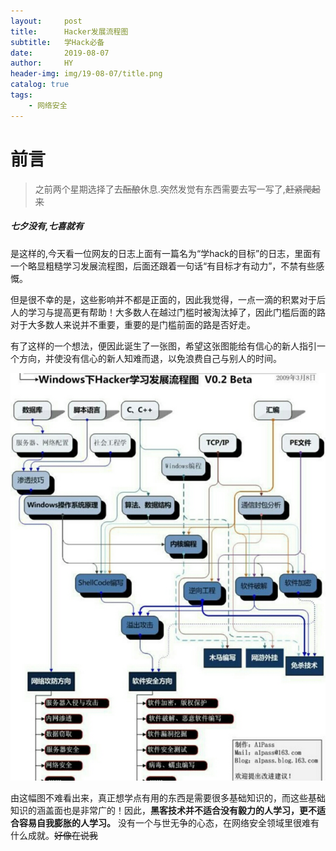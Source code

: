 ```yaml
---
layout:     post
title:      Hacker发展流程图
subtitle:   学Hack必备
date:       2019-08-07
author:     HY
header-img: img/19-08-07/title.png
catalog: true
tags:
    - 网络安全
---
```


# 前言

>之前两个星期选择了去~~酝酿~~休息.突然发觉有东西需要去写一写了,~~赶紧爬起来~~

##### 七夕没有,七喜就有


是这样的,今天看一位网友的日志上面有一篇名为“学hack的目标”的日志，里面有一个略显粗糙学习发展流程图，后面还跟着一句话“有目标才有动力”，不禁有些感慨。

但是很不幸的是，这些影响并不都是正面的，因此我觉得，一点一滴的积累对于后人的学习与提高更有帮助！大多数人在越过门槛时被淘汰掉了，因此门槛后面的路对于大多数人来说并不重要，重要的是门槛前面的路是否好走。

有了这样的一个想法，便因此诞生了一张图，希望这张图能给有信心的新人指引一个方向，并使没有信心的新人知难而退，以免浪费自己与别人的时间。

![](https://github.com/MHYCDH/MHYCDH.github.io/blob/master/img/19-08-07/1.png?raw=true)

由这幅图不难看出来，真正想学点有用的东西是需要很多基础知识的，而这些基础知识的涵盖面也是非常广的！因此，**黑客技术并不适合没有毅力的人学习，更不适合容易自我膨胀的人学习。**
没有一个与世无争的心态，在网络安全领域里很难有什么成就。~~好像在说我~~
